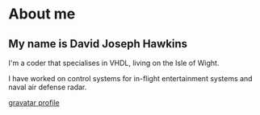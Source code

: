 # About me
## My name is David Joseph Hawkins

I'm a coder that specialises in VHDL, living on the Isle of Wight.

I have worked on control systems for in-flight entertainment systems and naval air defense radar.

[gravatar profile](https://www.gravatar.com/70b91404066f890ce74de6c54a61f25595b231227bb7769c2b2b88e9e6f47260)